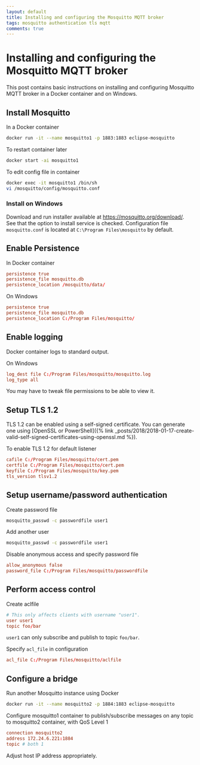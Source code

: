 ```yaml
---
layout: default
title: Installing and configuring the Mosquitto MQTT broker
tags: mosquitto authentication tls mqtt
comments: true
---
```

# Installing and configuring the Mosquitto MQTT broker

This post contains basic instructions on installing and configuring Mosquitto MQTT broker in a Docker container and on Windows.

## Install Mosquitto

In a Docker container

```bash
docker run -it --name mosquitto1 -p 1883:1883 eclipse-mosquitto
```

To restart container later

```bash
docker start -ai mosquitto1
```

To edit config file in container

```bash
docker exec -it mosquitto1 /bin/sh
vi /mosquitto/config/mosquitto.conf
```

### Install on Windows

Download and run installer available at https://mosquitto.org/download/. See that the option to install service is checked. Configuration file `mosquitto.conf` is located at `C:\Program Files\mosquitto` by default.

## Enable Persistence

In Docker container

```conf
persistence true
persistence_file mosquitto.db
persistence_location /mosquitto/data/
```

On Windows

```conf
persistence true
persistence_file mosquitto.db
persistence_location C:/Program Files/mosquitto/
```

## Enable logging

Docker container logs to standard output.

On Windows

```conf
log_dest file C:/Program Files/mosquitto/mosquitto.log
log_type all
```

You may have to tweak file permissions to be able to view it.

## Setup TLS 1.2

TLS 1.2 can be enabled using a self-signed certificate. You can generate one using [OpenSSL or PowerShell]({% link _posts/2018/2018-01-17-create-valid-self-signed-certificates-using-openssl.md %}).

To enable TLS 1.2 for default listener

```conf
cafile C:/Program Files/mosquitto/cert.pem
certfile C:/Program Files/mosquitto/cert.pem
keyfile C:/Program Files/mosquitto/key.pem
tls_version tlsv1.2
```

## Setup username/password authentication

Create password file

```bash
mosquitto_passwd -c passwordfile user1
```

Add another user

```bash
mosquitto_passwd -c passwordfile user1
```

Disable anonymous access and specify password file

```conf
allow_anonymous false
password_file C:/Program Files/mosquitto/passwordfile
```

## Perform access control

Create aclfile

```conf
# This only affects clients with username "user1".
user user1
topic foo/bar
```

`user1` can only subscribe and publish to topic `foo/bar`.

Specify `acl_file` in configuration

```conf
acl_file C:/Program Files/mosquitto/aclfile
```

## Configure a bridge

Run another Mosquitto instance using Docker

```bash
docker run -it --name mosquitto2 -p 1884:1883 eclipse-mosquitto
```

Configure mosquitto1 container to publish/subscribe messages on any topic to mosquitto2 container, with QoS Level 1

```conf
connection mosquitto2
address 172.24.6.221:1884
topic # both 1
```

Adjust host IP address appropriately.
